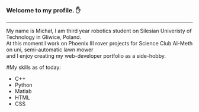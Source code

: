 ### Welcome to my profile. ✋
<hr />
<p>My name is Michał, I am third year robotics student on Silesian Univeristy of Technology in Gliwice, Poland.<br />
At this moment I work on Phoenix III rover projects for Science Club AI-Meth on uni, semi-automatic lawn mower<br />
and I enjoy creating my web-developer portfolio as a side-hobby.</p>
<p>#My skills as of today:
<ul>
  <li>C++</li>
  <li>Python</li>
  <li>Matlab</li>
  <li>HTML</li>
  <li>CSS</li></ul></p>
